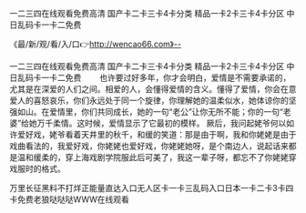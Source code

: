 一二三四在线观看免费高清
国产卡二卡三卡4卡分类
精品一卡2卡三卡4卡分区
中日乱码卡一卡二免费


《最/新/观/看/入/口👉http://wencao66.com》--

一二三四在线观看免费高清
国产卡二卡三卡4卡分类
精品一卡2卡三卡4卡分区
中日乱码卡一卡二免费
　　也许要过好多年，你才会明白，爱情是不需要承诺的，尤其是在深爱的人们之间。相爱的人，会懂得爱情的含义。懂得了爱情，你会在意爱人的喜怒哀乐，你们永远处于同一个旋律，你理解她的温柔似水，她体谅你的坚强如山。在爱情里，你们共同成长，她的一句“老公”让你无所不能；你的一句“老婆”给她万千柔情。这时候，爱情显示了它最初的模样。
厥后，我问起姥爷何以如许爱好戏，姥爷看着天井里的秋千，和缓的笑道：那是由于啊，我和你姥姥是由于戏曲看法的，我爱好戏，你姥姥也爱好戏，你姥姥她呀，是个南边人，说起话来都是温和缓柔的，穿上海戏剧学院服此后可美了，我这一辈子呀，都忘不了你姥姥穿戏服时的格式。





万里长征黑料不打烊正能量直达入口无人区卡一卡三乱码入口日本一卡二卡3卡四卡免费老狼哒哒哒WWW在线观看
